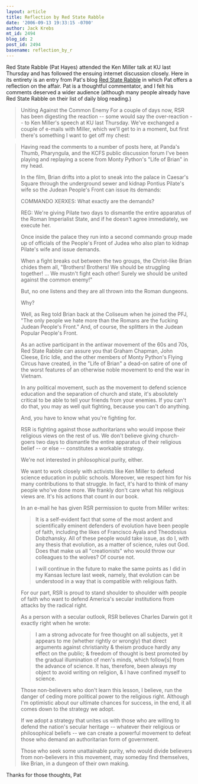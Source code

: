 ```yaml
---
layout: article
title: Reflection by Red State Rabble
date: '2006-09-13 19:33:15 -0700'
author: Jack Krebs
mt_id: 2494
blog_id: 2
post_id: 2494
basename: reflection_by_r
---
```

Red State Rabble (Pat Hayes) attended the Ken Miller talk at KU last Thursday and has followed the ensuing internet discussion closely.  Here in its entirety is an entry from Pat's blog [Red State Rabble](http://redstaterabble.blogspot.com/) in which Pat offers a reflection on the affair.  Pat is a thoughtful commentator, and I felt his comments deserved a wider audience (although many people already have Red State Rabble on their list of daily blog reading.)

> Uniting Against the Common Enemy
> For a couple of days now, RSR has been digesting the reaction -- some would say the over-reaction -- to Ken Miller's speech at KU last Thursday. We've exchanged a couple of e-mails with Miller, which we'll get to in a moment, but first there's something I want to get off my chest:

> Having read the comments to a number of posts here, at Panda's Thumb, Pharyngula, and the KCFS public discussion forum I've been playing and replaying a scene from Monty Python's "Life of Brian" in my head.
> 
> In the film, Brian drifts into a plot to sneak into the palace in Caesar's Square through the underground sewer and kidnap Pontius Pilate's wife so the Judean People's Front can issue its demands:
> 
> COMMANDO XERXES: What exactly are the demands?
> 
> REG: We're giving Pilate two days to dismantle the entire apparatus of the Roman Imperialist State, and if he doesn't agree immediately, we execute her.
> 
> Once inside the palace they run into a second commando group made up of officials of the People's Front of Judea who also plan to kidnap Pilate's wife and issue demands.
> 
> When a fight breaks out between the two groups, the Christ-like Brian chides them all, "Brothers! Brothers! We should be struggling together! ... We mustn't fight each other! Surely we should be united against the common enemy!"
> 
> But, no one listens and they are all thrown into the Roman dungeons.
> 
> Why?
> 
> Well, as Reg told Brian back at the Coliseum when he joined the PFJ, "The only people we hate more than the Romans are the fucking Judean People's Front." And, of course, the splitters in the Judean Popular People's Front.
> 
> As an active participant in the antiwar movement of the 60s and 70s, Red State Rabble can assure you that Graham Chapman, John Cleese, Eric Idle, and the other members of Monty Python's Flying Circus have created, in the "Life of Brian" a dead-on satire of one of the worst features of an otherwise noble movement to end the war in Vietnam.
> 
> In any political movement, such as the movement to defend science education and the separation of church and state, it's absolutely critical to be able to tell your friends from your enemies. If you can't do that, you may as well quit fighting, because you can't do anything.
> 
> And, you have to know what you're fighting for.
> 
> RSR is fighting against those authoritarians who would impose their religious views on the rest of us. We don't believe giving church-goers two days to dismantle the entire apparatus of their religious belief -- or else -- constitutes a workable strategy.
> 
> We're not interested in philosophical purity, either.
> 
> We want to work closely with activists like Ken Miller to defend science education in public schools. Moreover, we respect him for his many contributions to that struggle. In fact, it's hard to think of many people who've done more. We frankly don't care what his religious views are. It's his actions that count in our book.
> 
> In an e-mail he has given RSR permission to quote from Miller writes:
> 
> > It is a self-evident fact that some of the most ardent and scientifically eminent defenders of evolution have been people of faith, including the likes of Francisco Ayala and Theodosius Dobzhansky. All of these people would take issue, as do I, with any thesis that evolution, as a matter of science, rules out God. Does that make us all "creationists" who would throw our colleagues to the wolves? Of course not.
> > 
> > I will continue in the future to make the same points as I did in my Kansas lecture last week, namely, that evolution can be understood in a way that is compatible with religious faith.
> 
> For our part, RSR is proud to stand shoulder to shoulder with people of faith who want to defend America's secular institutions from attacks by the radical right.
> 
> As a person with a secular outlook, RSR believes Charles Darwin got it exactly right when he wrote:
> 
> > I am a strong advocate for free thought on all subjects, yet it appears to me (whether rightly or wrongly) that direct arguments against christianity & theism produce hardly any effect on the public; & freedom of thought is best promoted by the gradual illumination of men's minds, which follow\[s\] from the advance of science. It has, therefore, been always my object to avoid writing on religion, & I have confined myself to science.
> 
> Those non-believers who don't learn this lesson, I believe, run the danger of ceding more political power to the religious right. Although I'm optimistic about our ultimate chances for success, in the end, it all comes down to the strategy we adopt.
> 
> If we adopt a strategy that unites us with those who are willing to defend the nation's secular heritage -- whatever their religious or philosophical beliefs -- we can create a powerful movement to defeat those who demand an authoritarian form of government.
> 
> Those who seek some unattainable purity, who would divide believers from non-believers in this movement, may someday find themselves, like Brian, in a dungeon of their own making.

Thanks for those thoughts, Pat

